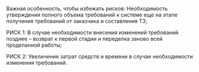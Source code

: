 Важная особенность, чтобы избежать рисков: Необходимость утверждения полного объема требований к системе еще на этапе получения требований от заказчика и составления ТЗ;

РИСК 1: В случае необходимости внесения изменений требований позднее – возврат к первой стадии и переделка заново всей проделанной работы;

РИСК 2: Увеличение затрат средств и времени в случае необходимости изменения требований.